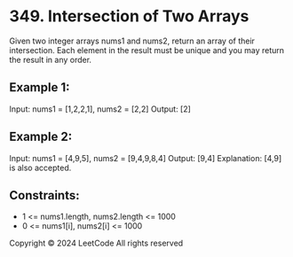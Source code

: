 # 349. Intersection of Two Arrays
Given two integer arrays nums1 and nums2, return an array of their intersection. Each element in the result must be unique and you may return the result in any order.

## Example 1:
Input: nums1 = [1,2,2,1], nums2 = [2,2]
Output: [2]

## Example 2:
Input: nums1 = [4,9,5], nums2 = [9,4,9,8,4]
Output: [9,4]
Explanation: [4,9] is also accepted.
 
## Constraints:
- 1 <= nums1.length, nums2.length <= 1000
- 0 <= nums1[i], nums2[i] <= 1000

Copyright ©️ 2024 LeetCode All rights reserved
